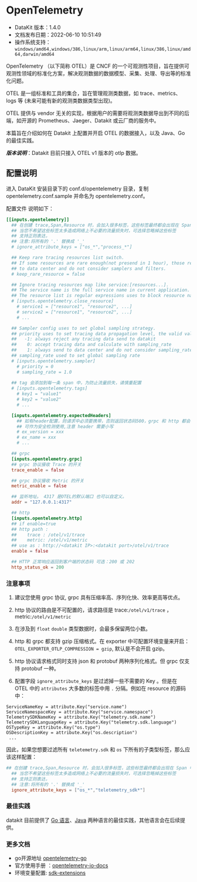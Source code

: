
# OpenTelemetry

- DataKit 版本：1.4.0
- 文档发布日期：2022-06-10 10:51:49
- 操作系统支持：`windows/amd64,windows/386,linux/arm,linux/arm64,linux/386,linux/amd64,darwin/amd64`

OpenTelemetry （以下简称 OTEL）是 CNCF 的一个可观测性项目，旨在提供可观测性领域的标准化方案，解决观测数据的数据模型、采集、处理、导出等的标准化问题。

OTEL 是一组标准和工具的集合，旨在管理观测类数据，如 trace、metrics、logs 等 (未来可能有新的观测类数据类型出现)。

OTEL 提供与 vendor 无关的实现，根据用户的需要将观测类数据导出到不同的后端，如开源的 Prometheus、Jaeger、Datakit 或云厂商的服务中。

本篇旨在介绍如何在 Datakit 上配置并开启 OTEL 的数据接入，以及 Java、Go 的最佳实践。

***版本说明***：Datakit 目前只接入 OTEL v1 版本的 otlp 数据。

## 配置说明

进入 DataKit 安装目录下的 conf.d/opentelemetry 目录，复制 opentelemetry.conf.sample 并命名为 opentelemetry.conf。

配置文件 说明如下：

``` toml 
[[inputs.opentelemetry]]
  ## 在创建 trace,Span,Resource 时，会加入很多标签，这些标签最终都会出现在 Span 中
  ## 当您不希望这些标签太多造成网络上不必要的流量损失时，可选择忽略掉这些标签
  ## 支持正则表达，
  ## 注意:将所有的 '.' 替换成 '_'
  # ignore_attribute_keys = ["os_*","process_*"]

  ## Keep rare tracing resources list switch.
  ## If some resources are rare enough(not presend in 1 hour), those resource will always send
  ## to data center and do not consider samplers and filters.
  # keep_rare_resource = false

  ## Ignore tracing resources map like service:[resources...].
  ## The service name is the full service name in current application.
  ## The resource list is regular expressions uses to block resource names.
  # [inputs.opentelemetry.close_resource]
    # service1 = ["resource1", "resource2", ...]
    # service2 = ["resource1", "resource2", ...]
    # ...

  ## Sampler config uses to set global sampling strategy.
  ## priority uses to set tracing data propagation level, the valid values are -1, 0, 1
  ##   -1: always reject any tracing data send to datakit
  ##    0: accept tracing data and calculate with sampling_rate
  ##    1: always send to data center and do not consider sampling_rate
  ## sampling_rate used to set global sampling rate
  # [inputs.opentelemetry.sampler]
    # priority = 0
    # sampling_rate = 1.0
  
  ## tag 会添加到每一条 span 中，为防止流量损失，请慎重配置
  # [inputs.opentelemetry.tags]
    # key1 = "value1"
    # key2 = "value2"
    # ...

  [inputs.opentelemetry.expectedHeaders]
    ## 如有header配置，则请求中必须要携带，否则返回状态码500，grpc 和 http 都会检测。
	## 可作为安全检测使用,注意 header 需要小写
	# ex_version = xxx
	# ex_name = xxx
	# ...

  ## grpc
  [inputs.opentelemetry.grpc]
  ## grpc 协议接收 Trace 的开关
  trace_enable = false

  ## grpc 协议接收 Metric 的开关
  metric_enable = false

  ## 监听地址。 4317 是OTEL的默认端口 也可以自定义。
  addr = "127.0.0.1:4317"

  ## http
  [inputs.opentelemetry.http]
  ## if enable=true  
  ## http path :
  ##	trace : /otel/v1/trace
  ##	metric: /otel/v1/metric
  ## use as : http://<datakit IP>:<datakit port>/otel/v1/trace
  enable = false

  ## HTTP 正常响应返回到客户端的状态码 可选：200 或 202
  http_status_ok = 200

```

### 注意事项

1. 建议您使用 grpc 协议, grpc 具有压缩率高、序列化快、效率更高等优点。

1. http 协议的路由是不可配置的，请求路径是 trace:`/otel/v1/trace` ，metric:`/otel/v1/metric`

1. 在涉及到 `float` `double` 类型数据时，会最多保留两位小数。

1. http 和 grpc 都支持 gzip 压缩格式。在 exporter 中可配置环境变量来开启：`OTEL_EXPORTER_OTLP_COMPRESSION = gzip`, 默认是不会开启 gzip。
    
1. http 协议请求格式同时支持 json 和 protobuf 两种序列化格式。但 grpc 仅支持 protobuf 一种。

1. 配置字段 `ignore_attribute_keys` 是过滤掉一些不需要的 Key 。但是在 OTEL 中的 `attributes` 大多数的标签中用 `.` 分隔。例如在 resource 的源码中：

```golang
ServiceNameKey = attribute.Key("service.name")
ServiceNamespaceKey = attribute.Key("service.namespace")
TelemetrySDKNameKey = attribute.Key("telemetry.sdk.name")
TelemetrySDKLanguageKey = attribute.Key("telemetry.sdk.language")
OSTypeKey = attribute.Key("os.type")
OSDescriptionKey = attribute.Key("os.description")
 ...
```

因此，如果您想要过滤所有 `teletemetry.sdk` 和 `os`  下所有的子类型标签，那么应该这样配置：

``` toml
## 在创建 trace,Span,Resource 时，会加入很多标签，这些标签最终都会出现在 Span 中
  ## 当您不希望这些标签太多造成网络上不必要的流量损失时，可选择忽略掉这些标签
  ## 支持正则表达，
  ## 注意:将所有的 '.' 替换成 '_'
  ignore_attribute_keys = ["os_*","teletemetry_sdk*"]
```

### 最佳实践

datakit 目前提供了 [Go 语言](opentelemetry-go)、[Java](opentelemetry-java) 两种语言的最佳实践，其他语言会在后续提供。

### 更多文档
- go开源地址 [opentelemetry-go](https://github.com/open-telemetry/opentelemetry-go)
- 官方使用手册 ：[opentelemetry-io-docs](https://opentelemetry.io/docs/)
- 环境变量配置: [sdk-extensions](https://github.com/open-telemetry/opentelemetry-java/blob/main/sdk-extensions/autoconfigure/README.md#otlp-exporter-both-span-and-metric-exporters)
